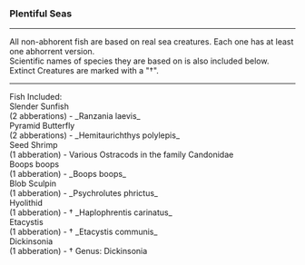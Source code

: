 ### **Plentiful Seas**
<hr/>
All non-abhorent fish are based on real sea creatures. Each one has at least one abhorrent version.<br/>
Scientific names of species they are based on is also included below. Extinct Creatures are marked with a "†".<br/>
<hr/>
Fish Included:<br/>
Slender Sunfish
<br/> (2 abberations)  -  _Ranzania laevis_<br/>
Pyramid Butterfly
<br/> (2 abberations)  -  _Hemitaurichthys polylepis_<br/>
Seed Shrimp
<br/> (1 abberation)  -  Various Ostracods in the family Candonidae<br/>
Boops boops
<br/> (1 abberation)  -  _Boops boops_<br/>
Blob Sculpin <br/>
(1 abberation)  -  _Psychrolutes phrictus_<br/>
Hyolithid<br/>
(1 abberation)  -  † _Haplophrentis carinatus_<br/>
Etacystis<br/>
(1 abberation)  -  † _Etacystis communis_<br/>
Dickinsonia<br/>
(1 abberation)  -  † Genus: Dickinsonia<br/>
